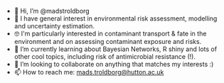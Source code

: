 - 👋 Hi, I’m @madstroldborg
- 👀 I have general interest in environmental risk assessment, modelling and uncertainty estimation. 
- :nerd_face: I'm particularly interested in contaminant transport & fate in the environment and on assessing contaminant exposure and risks.  
- 🌱 I’m currently learning about Bayesian Networks, R shiny and lots of other cool topics, including risk of antimicrobial resistance (!). 
- 💞️ I’m looking to collaborate on anything that matches my interests :)
- 📫 How to reach me: mads.troldborg@hutton.ac.uk

<!---
madstroldborg/madstroldborg is a ✨ special ✨ repository because its `README.md` (this file) appears on your GitHub profile.
You can click the Preview link to take a look at your changes.
--->
